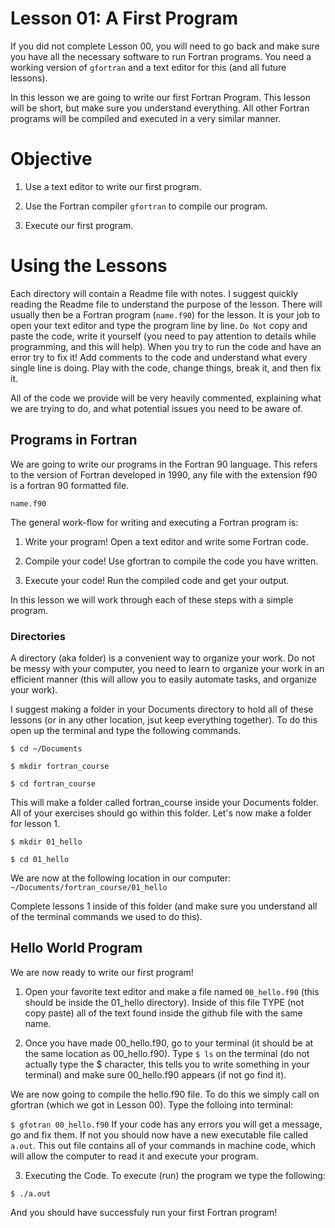 # Lesson 01: A First Program
If you did not complete Lesson 00, you will need to go back and make sure you have all the necessary software to run Fortran programs. 
You need a working version of `gfortran` and a text editor for this (and all future lessons). 

In this lesson we are going to write our first Fortran Program. 
This lesson will be short, but make sure you understand everything.
All other Fortran programs will be compiled and executed in a very similar manner.

# Objective
1. Use a text editor to write our first program. 

2. Use the Fortran compiler `gfortran` to compile our program.

3. Execute our first program. 

# Using the Lessons
Each directory will contain a Readme file with notes.
I suggest quickly reading the Readme file to understand the purpose of the lesson. 
There will usually then be a Fortran program (`name.f90`) for the lesson. 
It is your job to open your text editor and type the program line by line.
`Do Not` copy and paste the code, write it yourself (you need to pay attention to details while programming, and this will help).
When you try to run the code and have an error try to fix it!
Add comments to the code and understand what every single line is doing.
Play with the code, change things, break it, and then fix it. 

All of the code we provide will be very heavily commented, explaining what we are trying to do, and what potential issues you need to be aware of. 

## Programs in Fortran
We are going to write our programs in the Fortran 90 language. 
This refers to the version of Fortran developed in 1990, any file with the extension f90 is a fortran 90 formatted file. 

`name.f90`

The general work-flow for writing and executing a Fortran program is:

1. Write your program! 
Open a text editor and write some Fortran code. 

2. Compile your code!
Use gfortran to compile the code you have written.

3. Execute your code!
Run the compiled code and get your output. 

In this lesson we will work through each of these steps with a simple program. 

### Directories
A directory (aka folder) is a convenient way to organize your work. 
Do not be messy with your computer, you need to learn to organize your work in an efficient manner (this will allow you to easily automate tasks, and organize your work). 

I suggest making a folder in your Documents directory to hold all of these lessons (or in any other location, jsut keep everything together). 
To do this open up the terminal and type the following commands. 

`$ cd ~/Documents`

`$ mkdir fortran_course`

`$ cd fortran_course`

This will make a folder called fortran_course inside your Documents folder.
All of your exercises should go within this folder.
Let's now make a folder for lesson 1.

`$ mkdir 01_hello`

`$ cd 01_hello`

We are now at the following location in our computer:
`~/Documents/fortran_course/01_hello`

Complete lessons 1 inside of this folder (and make sure you understand all of the terminal commands we used to do this).

## Hello World Program
We are now ready to write our first program!

1. Open your favorite text editor and make a file named `00_hello.f90` (this should be inside the 01_hello directory). 
Inside of this file TYPE (not copy paste) all of the text found inside the github file with the same name.

2. Once you have made 00_hello.f90, go to your terminal (it should be at the same location as 00_hello.f90). 
Type `$ ls` on the terminal (do not actually type the $ character, this tells you to write something in your terminal) and make sure 00_hello.f90 appears (if not go find it).

We are now going to compile the hello.f90 file.
To do this we simply call on gfortran (which we got in Lesson 00). 
Type the folloing into terminal:

`$ gfotran 00_hello.f90`
If your code has any errors you will get a message, go and fix them.
If not you should now have a new executable file called `a.out`.
This out file contains all of your commands in machine code, which will allow the computer to read it and execute your program. 

3. Executing the Code.
To execute (run) the program we type the following:

`$ ./a.out`

And you should have successfuly run your first Fortran program!

